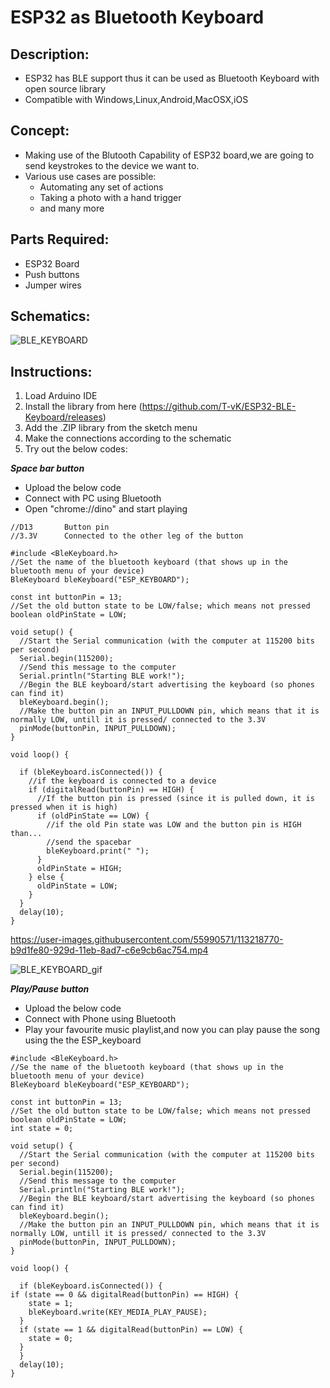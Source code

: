 # ESP32 as Bluetooth Keyboard

## Description:
 - ESP32 has BLE support thus it can be used as Bluetooth Keyboard with open source library
 - Compatible with Windows,Linux,Android,MacOSX,iOS
## Concept: 
 - Making use of the Blutooth Capability of ESP32 board,we are going to send keystrokes to the device we want to.
 - Various use cases are possible:
    - Automating any set of actions
    - Taking a photo with a hand trigger 
    - and many more

## Parts Required:
 - ESP32 Board
 - Push buttons
 - Jumper wires
## Schematics:
 ![BLE_KEYBOARD](https://user-images.githubusercontent.com/55990571/113199303-964e8a00-9284-11eb-800e-b3ee8b8a1a75.png)

## Instructions:
1. Load Arduino IDE
2. Install the library from here (https://github.com/T-vK/ESP32-BLE-Keyboard/releases)
3. Add the .ZIP library from the sketch menu
4. Make the connections according to the schematic
5. Try out the below codes:

***Space bar button***
 - Upload the below code
 - Connect with PC using Bluetooth
 - Open "chrome://dino" and start playing 
```
//D13       Button pin
//3.3V      Connected to the other leg of the button

#include <BleKeyboard.h>
//Set the name of the bluetooth keyboard (that shows up in the bluetooth menu of your device)
BleKeyboard bleKeyboard("ESP_KEYBOARD");

const int buttonPin = 13;
//Set the old button state to be LOW/false; which means not pressed
boolean oldPinState = LOW;

void setup() {
  //Start the Serial communication (with the computer at 115200 bits per second)
  Serial.begin(115200);
  //Send this message to the computer
  Serial.println("Starting BLE work!");
  //Begin the BLE keyboard/start advertising the keyboard (so phones can find it)
  bleKeyboard.begin();
  //Make the button pin an INPUT_PULLDOWN pin, which means that it is normally LOW, untill it is pressed/ connected to the 3.3V
  pinMode(buttonPin, INPUT_PULLDOWN);
}

void loop() {

  if (bleKeyboard.isConnected()) {
    //if the keyboard is connected to a device
    if (digitalRead(buttonPin) == HIGH) {
      //If the button pin is pressed (since it is pulled down, it is pressed when it is high)
      if (oldPinState == LOW) {
        //if the old Pin state was LOW and the button pin is HIGH than...
        //send the spacebar
        bleKeyboard.print(" ");
      }
      oldPinState = HIGH;
    } else {
      oldPinState = LOW;
    }
  }
  delay(10);
}
```

https://user-images.githubusercontent.com/55990571/113218770-b9d1fe80-929d-11eb-8ad7-c6e9cb6ac754.mp4

![BLE_KEYBOARD_gif](https://user-images.githubusercontent.com/55990571/113268477-0a287b00-92f5-11eb-830b-f7b92f53a6fa.gif)


***Play/Pause button***
- Upload the below code
- Connect with Phone using Bluetooth
- Play your favourite music playlist,and now you can play pause the song using the the ESP_keyboard

```
#include <BleKeyboard.h>
//Se the name of the bluetooth keyboard (that shows up in the bluetooth menu of your device)
BleKeyboard bleKeyboard("ESP_KEYBOARD");

const int buttonPin = 13;
//Set the old button state to be LOW/false; which means not pressed
boolean oldPinState = LOW;
int state = 0;

void setup() {
  //Start the Serial communication (with the computer at 115200 bits per second)
  Serial.begin(115200);
  //Send this message to the computer
  Serial.println("Starting BLE work!");
  //Begin the BLE keyboard/start advertising the keyboard (so phones can find it)
  bleKeyboard.begin();
  //Make the button pin an INPUT_PULLDOWN pin, which means that it is normally LOW, untill it is pressed/ connected to the 3.3V
  pinMode(buttonPin, INPUT_PULLDOWN);
}

void loop() {

  if (bleKeyboard.isConnected()) {
if (state == 0 && digitalRead(buttonPin) == HIGH) {
    state = 1;
    bleKeyboard.write(KEY_MEDIA_PLAY_PAUSE);
  }
  if (state == 1 && digitalRead(buttonPin) == LOW) {   
    state = 0;
  }
  }
  delay(10);
}
```
